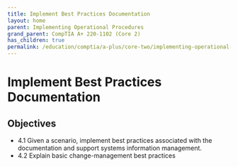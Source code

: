 ```yaml
---
title: Implement Best Practices Documentation
layout: home
parent: Implementing Operational Procedures
grand_parent: CompTIA A+ 220-1102 (Core 2)
has_children: true
permalink: /education/comptia/a-plus/core-two/implementing-operational-procedures/best-practices/
---
```


# Implement Best Practices Documentation

## Objectives

- 4.1 Given a scenario, implement best practices associated with the documentation and support systems information management.
- 4.2 Explain basic change-management best practices